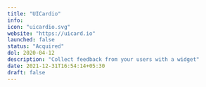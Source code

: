 ```yaml
---
title: "UICardio"
info:
icon: "uicardio.svg"
website: "https://uicard.io"
launched: false
status: "Acquired"
dol: 2020-04-12
description: "Collect feedback from your users with a widget" 
date: 2021-12-31T16:54:14+05:30
draft: false
---
```



